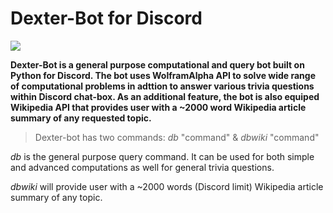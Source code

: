 # Dexter-Bot for Discord
![](https://i.imgur.com/GiUNrta.jpg)

**Dexter-Bot is a general purpose computational and query bot built on Python for Discord. The bot uses WolframAlpha API to solve wide range of computational problems in adttion to answer various trivia questions within Discord chat-box. As an additional feature, the bot is also equiped Wikipedia API that provides user with a ~2000 word Wikipedia article summary of any requested topic.**

>Dexter-bot has two commands: 
$db$ "command" &
$dbwiki$ "command"

$db$ is the general purpose query command. It can be used for both simple and advanced computations as well for general trivia questions. 

$dbwiki$ will provide user with a ~2000 words (Discord limit) Wikipedia article summary of any topic.

